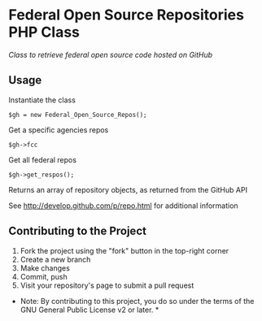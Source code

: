Federal Open Source Repositories PHP Class
==========================================

*Class to retrieve federal open source code hosted on GitHub*

Usage
-----

Instantiate the class

`$gh = new Federal_Open_Source_Repos();`

Get a specific agencies repos

`$gh->fcc`

Get all federal repos

`$gh->get_respos();`

Returns an array of repository objects, as returned from the GitHub API

See http://develop.github.com/p/repo.html for additional information

Contributing to the Project
---------------------------

1. Fork the project using the "fork" button in the top-right corner
1. Create a new branch
1. Make changes
1. Commit, push
1. Visit your repository's page to submit a pull request

* Note: By contributing to this project, you do so under the terms of the GNU General Public License v2 or later. *